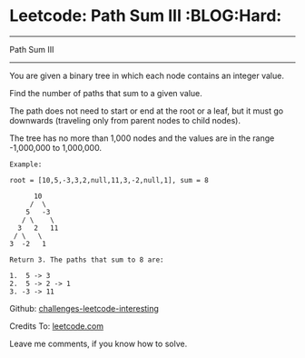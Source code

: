 # Leetcode: Path Sum III     :BLOG:Hard:


---

Path Sum III  

---

You are given a binary tree in which each node contains an integer value.  

Find the number of paths that sum to a given value.  

The path does not need to start or end at the root or a leaf, but it must go downwards (traveling only from parent nodes to child nodes).  

The tree has no more than 1,000 nodes and the values are in the range -1,000,000 to 1,000,000.  

    Example:
    
    root = [10,5,-3,3,2,null,11,3,-2,null,1], sum = 8
    
          10
         /  \
        5   -3
       / \    \
      3   2   11
     / \   \
    3  -2   1
    
    Return 3. The paths that sum to 8 are:
    
    1.  5 -> 3
    2.  5 -> 2 -> 1
    3. -3 -> 11

Github: [challenges-leetcode-interesting](https://github.com/DennyZhang/challenges-leetcode-interesting/tree/master/path-sum-iii)  

Credits To: [leetcode.com](https://leetcode.com/problems/path-sum-iii/description/)  

Leave me comments, if you know how to solve.